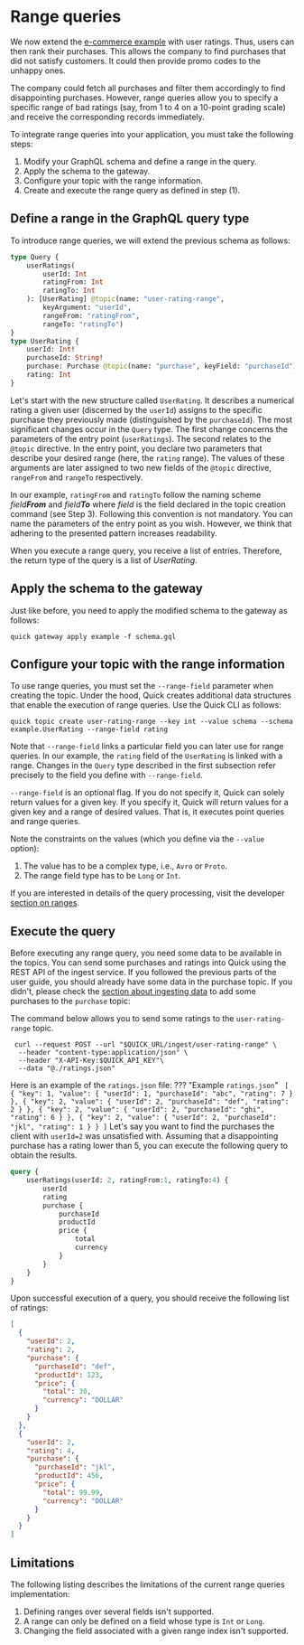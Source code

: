 # Range queries

We now extend the [e-commerce example](query-data.md) with user ratings.
Thus, users can then rank their purchases.
This allows the company to find purchases that did not satisfy customers.
It could then provide promo codes to the unhappy ones.

The company could fetch all purchases and filter them accordingly to find disappointing purchases.
However, range queries allow you to specify a specific range of bad ratings
(say, from 1 to 4 on a 10-point grading scale)
and receive the corresponding records immediately.

To integrate range queries into your application, you must take the following steps:

1. Modify your GraphQL schema and define a range in the query.
2. Apply the schema to the gateway.
3. Configure your topic with the range information.
4. Create and execute the range query as defined in step (1).

## Define a range in the GraphQL query type

To introduce range queries, we will extend the previous schema as follows:
```graphql title="schema.gql"
type Query {
    userRatings(
        userId: Int
        ratingFrom: Int
        ratingTo: Int
    ): [UserRating] @topic(name: "user-rating-range",
        keyArgument: "userId",
        rangeFrom: "ratingFrom",
        rangeTo: "ratingTo")
}
type UserRating {
    userId: Int!
    purchaseId: String!
    purchase: Purchase @topic(name: "purchase", keyField: "purchaseId")
    rating: Int
}
```
Let's start with the new structure called `UserRating`.
It describes a numerical rating a given user (discerned by the `userId`) assigns
to the specific purchase they previously made (distinguished by the `purchaseId`).
The most significant changes occur in the `Query` type.
The first change concerns the parameters of the entry point (`userRatings`).
The second relates to the `@topic` directive.
In the entry point, you declare two parameters that describe your desired range
(here, the `rating` range).
The values of these arguments are later assigned to two new fields of the
`@topic` directive, `rangeFrom` and `rangeTo` respectively.

In our example, `ratingFrom` and `ratingTo` follow the naming scheme _field**From**_ and _field**To**_
where _field_ is the field declared in the topic creation command (see Step 3).
Following this convention is not mandatory.
You can name the parameters of the entry point as you wish.
However, we think that adhering to the presented pattern increases readability.

When you execute a range query, you receive a list of entries.
Therefore, the return type of the query is a list of _UserRating_.

## Apply the schema to the gateway

Just like before, you need to apply the modified schema to the gateway as follows:
```shell
quick gateway apply example -f schema.gql
```

## Configure your topic with the range information

To use range queries, you must set the `--range-field` parameter when creating the topic.
Under the hood, Quick creates additional data structures that enable the execution of range queries.
Use the Quick CLI as follows:
```
quick topic create user-rating-range --key int --value schema --schema example.UserRating --range-field rating
```

Note that `--range-field` links a particular field you can later use for range queries.
In our example, the `rating` field of the `UserRating` is linked with a range.
Changes in the `Query` type described in the first subsection refer precisely to the field
you define with `--range-field`.

`--range-field` is an optional flag.
If you do not specify it, Quick can solely return values for a given key.
If you specify it, Quick will return values for a given key and a range of desired values.
That is, it executes point queries and range queries.

Note the constraints on the values (which you define via the `--value` option):

1. The value has to be a complex type, i.e., `Avro` or `Proto`.
2. The range field type has to be `Long` or `Int`.

If you are interested in details of the query processing,
visit the developer [section on ranges](https://bakdata.github.io/quick/latest/developer/range-queries-details/).

## Execute the query

Before executing any range query, you need some data to be available in the topics.
You can send some purchases and ratings into Quick using the REST API of the ingest service.
If you followed the previous parts of the user guide,
you should already have some data in the purchase topic.
If you didn't, please check the [section about ingesting data](ingest-data.md)
to add some purchases to the `purchase` topic:

The command below allows you to send some ratings to the `user-rating-range` topic.
```shell
 curl --request POST --url "$QUICK_URL/ingest/user-rating-range" \
  --header "content-type:application/json" \
  --header "X-API-Key:$QUICK_API_KEY"\
  --data "@./ratings.json"
```
Here is an example of the `ratings.json` file:
??? "Example `ratings.json`"
    ``` 
    [
      {
        "key": 1,
        "value": {
          "userId": 1,
          "purchaseId": "abc",
          "rating": 7
        }
      },
      {
        "key": 2,
        "value": {
          "userId": 2,
          "purchaseId": "def",
          "rating": 2
        }
      },
      {
        "key": 2,
        "value": {
          "userId": 2,
          "purchaseId": "ghi",
          "rating": 6
        }
      },
      {
        "key": 2,
        "value": {
          "userId": 2,
          "purchaseId": "jkl",
          "rating": 1
        }
      }
    ]
    ```
Let's say you want to find the purchases the client with `userId=2` was unsatisfied with.
Assuming that a disappointing purchase has a rating lower than 5,
you can execute the following query to obtain the results.
```graphql
query {
    userRatings(userId: 2, ratingFrom:1, ratingTo:4) {
        userId
        rating
        purchase {
            purchaseId
            productId
            price {
                total
                currency
            }
        }
    }
}
```
Upon successful execution of a query, you should receive the following list of ratings:
```json
[
  {
    "userId": 2,
    "rating": 2,
    "purchase": {
      "purchaseId": "def",
      "productId": 123,
      "price": {
        "total": 30,
        "currency": "DOLLAR"
      }
    }
  },
  {
    "userId": 2,
    "rating": 4,
    "purchase": {
      "purchaseId": "jkl",
      "productId": 456,
      "price": {
        "total": 99.99,
        "currency": "DOLLAR"
      }
    }
  }
]
```
## Limitations

The following listing describes the limitations of the current range queries implementation:

1. Defining ranges over several fields isn't supported.
2. A range can only be defined on a field whose type is `Int` or `Long`.
3. Changing the field associated with a given range index isn't supported.
